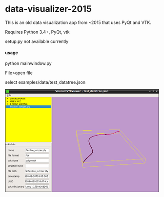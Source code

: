 # data-visualizer-2015

This is an old data visualization app from ~2015 that uses PyQt and VTK.

Requires Python 3.4+, PyQt, vtk

setup.py not available currently

#### usage

python mainwindow.py

File>open file

select examples/data/test_datatree.json

![screenshot](examples/images/screenshot.png?raw=true "Screenshot")
